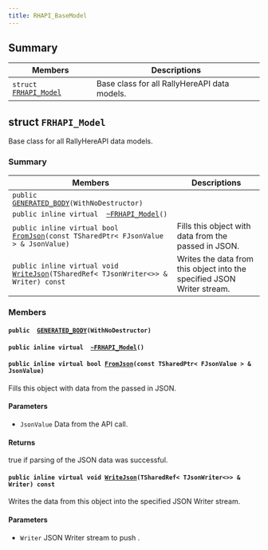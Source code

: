 ```yaml
---
title: RHAPI_BaseModel
---
```


## Summary

 Members                        | Descriptions                                
--------------------------------|---------------------------------------------
`struct `[`FRHAPI_Model`](#structFRHAPI__Model) | Base class for all RallyHereAPI data models.

## struct `FRHAPI_Model` <a id="structFRHAPI__Model"></a>

Base class for all RallyHereAPI data models.

### Summary

 Members                        | Descriptions                                
--------------------------------|---------------------------------------------
`public  `[`GENERATED_BODY`](#structFRHAPI__Model_1aa903e87a078f9bf7d2bb37b08d1a535a)`(WithNoDestructor)` | 
`public inline virtual  `[`~FRHAPI_Model`](#structFRHAPI__Model_1ace9ebc0be8edfb46766c86c756630ee4)`()` | 
`public inline virtual bool `[`FromJson`](#structFRHAPI__Model_1a96477760fd6707ecca6b56b8d151beab)`(const TSharedPtr< FJsonValue > & JsonValue)` | Fills this object with data from the passed in JSON.
`public inline virtual void `[`WriteJson`](#structFRHAPI__Model_1a1571819a105ad9b51e09b51d134c2d0a)`(TSharedRef< TJsonWriter<>> & Writer) const` | Writes the data from this object into the specified JSON Writer stream.

### Members

#### `public  `[`GENERATED_BODY`](#structFRHAPI__Model_1aa903e87a078f9bf7d2bb37b08d1a535a)`(WithNoDestructor)` <a id="structFRHAPI__Model_1aa903e87a078f9bf7d2bb37b08d1a535a"></a>

#### `public inline virtual  `[`~FRHAPI_Model`](#structFRHAPI__Model_1ace9ebc0be8edfb46766c86c756630ee4)`()` <a id="structFRHAPI__Model_1ace9ebc0be8edfb46766c86c756630ee4"></a>

#### `public inline virtual bool `[`FromJson`](#structFRHAPI__Model_1a96477760fd6707ecca6b56b8d151beab)`(const TSharedPtr< FJsonValue > & JsonValue)` <a id="structFRHAPI__Model_1a96477760fd6707ecca6b56b8d151beab"></a>

Fills this object with data from the passed in JSON.

#### Parameters
* `JsonValue` Data from the API call.

#### Returns
true if parsing of the JSON data was successful.

#### `public inline virtual void `[`WriteJson`](#structFRHAPI__Model_1a1571819a105ad9b51e09b51d134c2d0a)`(TSharedRef< TJsonWriter<>> & Writer) const` <a id="structFRHAPI__Model_1a1571819a105ad9b51e09b51d134c2d0a"></a>

Writes the data from this object into the specified JSON Writer stream.

#### Parameters
* `Writer` JSON Writer stream to push .

